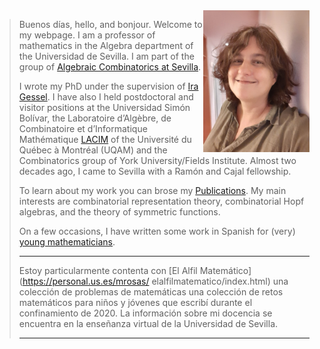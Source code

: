 

<img src='mrosas.jpg' width='170' align='right' >

> 
> Buenos días, hello, and bonjour. Welcome to my webpage.
> I am a professor of mathematics in the Algebra department
> of the    Universidad de Sevilla. I am part of the group of [Algebraic Combinatorics at Sevilla](./CAenSevilla.md).
> 
> I wrote my PhD under the supervision of
>  [Ira Gessel](https://people.brandeis.edu/~gessel/). 
> I have also I held postdoctoral and visitor positions at the
> Universidad Simón Bolívar, the Laboratoire d’Algèbre, de
> Combinatoire et d’Informatique Mathématique
> [LACIM](https://lacim.uqam.ca/en/home/) of the Université du
>  Québec à Montréal (UQAM) and the Combinatorics group of
> York University/Fields Institute.
> Almost two decades ago, I came to Sevilla with a Ramón
> and Cajal fellowship. 
>
>  
> To learn about my work you can brose my
> [Publications](./publications.md). My main interests are
> combinatorial representation theory, combinatorial Hopf algebras,
> and the theory of symmetric functions.
>
> On a few occasions, I have
> written some work in Spanish for (very)
> [young mathematicians](./divulgacion.md).
>
> ----------------------
> 
> Estoy particularmente contenta con 
> [El Alfil Matemático](https://personal.us.es/mrosas/      elalfilmatematico/index.html)
> una colección de problemas de matemáticas
> una colección de retos matemáticos para niños y jóvenes que escribí
> durante el confinamiento de 2020.
> La información sobre mi docencia se encuentra en la enseñanza
> virtual de la Universidad de Sevilla.
>
> ---------------------- 








 
